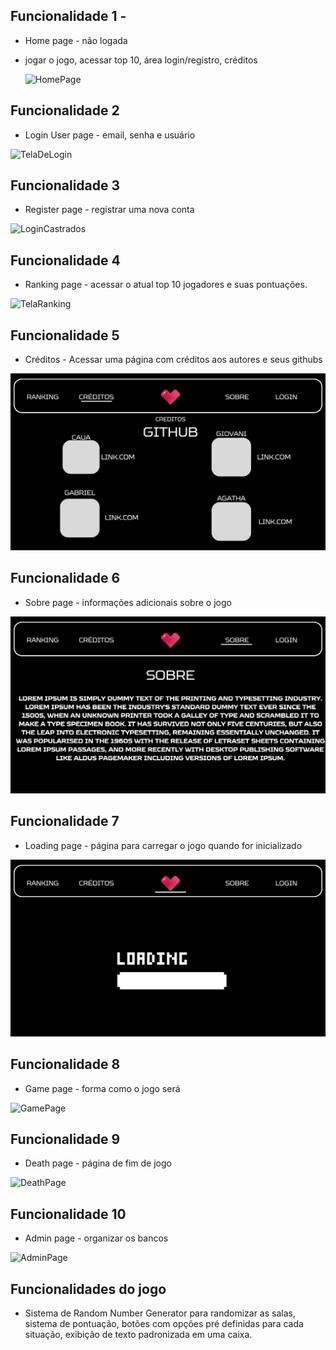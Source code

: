## Funcionalidade 1 - 
- Home page - não logada 
- jogar o jogo, acessar top 10, área login/registro, créditos

  ![HomePage](https://github.com/Gioh-Workplace/RPG/assets/129539000/3fec90b9-dc50-44b5-9edc-e91d3b4800b6)
  
## Funcionalidade 2 
- Login User page - email, senha e usuário

![TelaDeLogin](https://github.com/Gioh-Workplace/RPG/assets/56047994/d83eafba-ac9d-4322-963a-a5674fe0a43f)


## Funcionalidade 3
- Register page - registrar uma nova conta

 ![LoginCastrados](https://github.com/Gioh-Workplace/RPG/assets/56047994/32100a9f-53a8-4a82-9237-5a7733660b87) 
  
## Funcionalidade 4 
- Ranking page - acessar o atual top 10 jogadores e suas pontuações.

![TelaRanking](https://github.com/Gioh-Workplace/RPG/assets/56047994/411bcb94-bc09-47d8-90a0-48db84ac71e1)

## Funcionalidade 5
- Créditos - Acessar uma página com créditos aos autores e seus githubs
  
![Creditos](https://github.com/Gioh-Workplace/RPG/blob/d529eb113ec4faf436d24f9ee0c5cdc08a4d1166/creditos.png)

## Funcionalidade 6
- Sobre page - informações adicionais sobre o jogo
  
![AboutPage](https://github.com/Gioh-Workplace/RPG/blob/794eaeedc402943a1a7caa57ea94cd3041009998/sobre.png)

## Funcionalidade 7
- Loading page - página para carregar o jogo quando for inicializado
  
![LoadingPage](https://github.com/Gioh-Workplace/RPG/blob/794eaeedc402943a1a7caa57ea94cd3041009998/loading.png)

## Funcionalidade 8
- Game page - forma como o jogo será

![GamePage](https://github.com/Gioh-Workplace/RPG/assets/129539000/afd24ed6-d096-4201-bad7-de0fffbe40bc)
  
## Funcionalidade 9 
- Death page - página de fim de jogo

![DeathPage](https://github.com/Gioh-Workplace/RPG/assets/129539000/1e74b1b1-d27c-4209-af40-04446363645e)

  
## Funcionalidade 10 
- Admin page - organizar os bancos

![AdminPage](https://github.com/Gioh-Workplace/RPG/assets/129539000/78b9c9f8-e752-4bd1-a36a-de04306c84e6)
  
## Funcionalidades do jogo
- Sistema de Random Number Generator para randomizar as salas, sistema de pontuação, botões com opções pré definidas para cada situação, exibição de texto padronizada em uma caixa.
